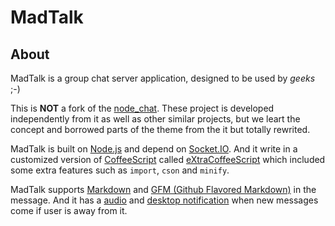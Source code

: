 MadTalk
=======


About
-----

MadTalk is a group chat server application, designed to be used by _geeks_ ;-)

This is **NOT** a fork of the [node_chat](https://github.com/ry/node_chat). These project is developed independently from it as well as other similar projects, but we leart the concept and borrowed parts of the theme from the it but totally rewrited.

MadTalk is built on [Node.js](http://nodejs.org/) and depend on [Socket.IO](http://socket.io/). And it write in a customized version of [CoffeeScript](https://github.com/jashkenas/coffee-script) called [eXtraCoffeeScript](https://github.com/yyfearth/coffee-script) which included some extra features such as `import`, `cson` and `minify`.

MadTalk supports [Markdown](http://daringfireball.net/projects/markdown/) and [GFM (Github Flavored Markdown)](http://github.github.com/github-flavored-markdown/) in the message. And it has a [audio](http://dev.w3.org/html5/spec/Overview.html#the-audio-element) and [desktop notification](http://www.w3.org/TR/notifications/) when new messages come if user is away from it.
